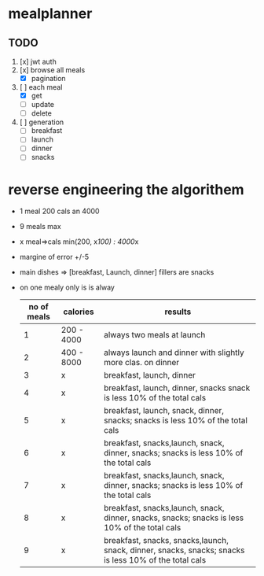 # mealplanner

## TODO

1. [x] jwt auth
2. [x] browse all meals
   - [x] pagination
3. [ ] each meal
   - [x] get
   - [ ] update
   - [ ] delete
4. [ ] generation
   - [ ] breakfast
   - [ ] launch
   - [ ] dinner
   - [ ] snacks

# reverse engineering the algorithem

- 1 meal 200 cals an 4000
- 9 meals max
- x meal=>cals min(200, x*100) : 4000*x
- margine of error +/-5
- main dishes => [breakfast, Launch, dinner] fillers are snacks

- on one mealy only is is alway

  | no of meals | calories   | results                                                                                               |
  | ----------- | ---------- | ----------------------------------------------------------------------------------------------------- |
  | 1           | 200 - 4000 | always two meals at launch                                                                            |
  | 2           | 400 - 8000 | always launch and dinner with slightly more clas. on dinner                                           |
  | 3           | x          | breakfast, launch, dinner                                                                             |
  | 4           | x          | breakfast, launch, dinner, snacks snack is less 10% of the total cals                                 |
  | 5           | x          | breakfast, launch, snack, dinner, snacks; snacks is less 10% of the total cals                        |
  | 6           | x          | breakfast, snacks,launch, snack, dinner, snacks; snacks is less 10% of the total cals                 |
  | 7           | x          | breakfast, snacks,launch, snack, dinner, snacks; snacks is less 10% of the total cals                 |
  | 8           | x          | breakfast, snacks,launch, snack, dinner, snacks, snacks; snacks is less 10% of the total cals         |
  | 9           | x          | breakfast, snacks, snacks,launch, snack, dinner, snacks, snacks; snacks is less 10% of the total cals |

